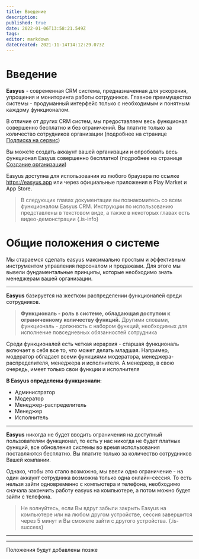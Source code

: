 ```yaml
---
title: Введение
description: 
published: true
date: 2022-01-06T13:58:21.549Z
tags: 
editor: markdown
dateCreated: 2021-11-14T14:12:29.073Z
---
```


# Введение
**Easyus** - современная CRM система, предназначенная для ускорения, упрощения и мониторинга работы сотрудников. Главное преимущество системы - продуманный интерфейс только с необходимым и понятным каждому функционалом.

В отличие от других CRM систем, мы предоставляем весь функционал совершенно бесплатно и без ограничений. Вы платите только за количество сотрудников организации (подробнее на странице <a href="/subscription">Подписка на сервис</a>)

Вы можете создать аккаунт вашей организации и опробовать весь функционал Easyus совершенно бесплатно! (подробнее на странице <a href="/create_organisation">Создание организации</a>)

Easyus доступна для использования из любого браузера по ссылке https://easyus.app или через официальные приложения в Play Market и App Store.

> В следующих главах документации вы познакомитесь со всем функционалом Easyus CRM. Инструкции по использованию представлены в текстовом виде, а также в некоторых главах есть видео-демонстрации
{.is-info}









# Общие положения о системе

Мы стараемся сделать easyus максимально простым и эффективным инструментом управления персоналом и продажами. Для этого мы вывели фундаментальные принципы, которые необходимо знать менеджерам вашей организации. 

---
**Easyus** базируется на жестком распределении функционалей среди сотрудников. 
> **Функциональ - роль в системе, обладающая доступом к ограниченному количеству функций.** Другими словами, функциональ - должность с набором функций, необходимых для исполнение повседневных обязанностей сотрудника

Среди функционалей есть четкая иерархия - старшая функциональ включает в себя все то, что может делать младшая. Например, модератор обладает всеми функциями модератора, менеджера-распределителя, менеджера и исполнителя. А менеджер, в свою очередь, имеет только свои функции и исполнителя

**В Easyus определены функционали:**
- Администратор
- Модератор
- Менеджер-распределитель
- Менеджер
- Исполнитель

---

**Easyus** никогда не будет вводить ограничения на доступный пользователям функционал, то есть у нас никогда не будет платных функций, все обновления системы во время использования поставляются бесплатно. Вы платите только за количество сотрудников Вашей компании. 

Однако, чтобы это стало возможно, мы ввели одно ограничение - на один аккаунт сотрудника возможна только одна онлайн-сессия. То есть нельзя зайти одновременно с компьютера и телефона, необходимо сначала закончить работу easyus на компьютере, а потом можно будет зайти с телефона.

> Не волнуйтесь, если Вы вдруг забыли закрыть Easyus на компьютере или на любом другом устройстве, сессия завершится через 5 минут и Вы сможете зайти с другого устройства.
{.is-success}


---



---
Положения будут добавлены позже